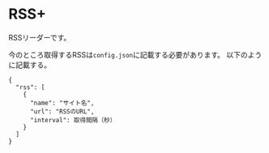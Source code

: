 # RSS+
RSSリーダーです。

今のところ取得するRSSは`config.json`に記載する必要があります。
以下のように記載する。
```
{
  "rss": [
    {
      "name": "サイト名",
      "url": "RSSのURL",
      "interval": 取得間隔（秒）
    }
  ]
}
```
